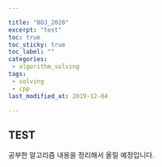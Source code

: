 ```yaml
---

title: "BOJ_2020"  
excerpt: "test"  
toc: true  
toc_sticky: true  
toc_label: ""  
categories:  
 - algorithm_solving  
tags:  
 - solving  
 - cpp  
last_modified_at: 2019-12-04

---
```


## TEST

공부한 알고리즘 내용을 정리해서 올릴 예정입니다.
